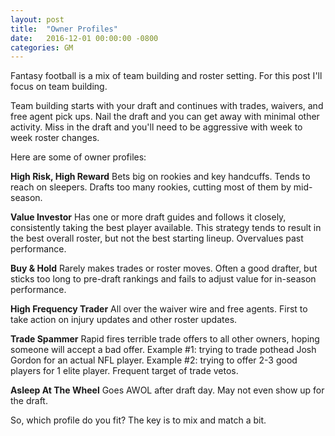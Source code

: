 ```yaml
---
layout: post
title:  "Owner Profiles"
date:   2016-12-01 00:00:00 -0800
categories: GM
---
```

Fantasy football is a mix of team building and roster setting.  For this post I'll focus on team building.  

Team building starts with your draft and continues with trades, waivers, and free agent pick ups.  Nail the draft and you can get away with minimal other activity.  Miss in the draft and you'll need to be aggressive with week to week roster changes.

Here are some of owner profiles:

<b>High Risk, High Reward</b>
Bets big on rookies and key handcuffs.  Tends to reach on sleepers.  Drafts too many rookies, cutting most of them by mid-season.

<b>Value Investor</b>
Has one or more draft guides and follows it closely, consistently taking the best player available.  This strategy tends to result in the best overall roster, but not the best starting lineup.  Overvalues past performance.

<b>Buy & Hold</b>
Rarely makes trades or roster moves.  Often a good drafter, but sticks too long to pre-draft rankings and fails to adjust value for in-season performance.

<b>High Frequency Trader</b>
All over the waiver wire and free agents.  First to take action on injury updates and other roster updates. 

<b>Trade Spammer</b>
Rapid fires terrible trade offers to all other owners, hoping someone will accept a bad offer.  Example #1:  trying to trade pothead Josh Gordon for an actual NFL player.  Example #2:  trying to offer 2-3 good players for 1 elite player.  Frequent target of trade vetos.

<b>Asleep At The Wheel</b>
Goes AWOL after draft day.  May not even show up for the draft.

So, which profile do you fit?  The key is to mix and match a bit.